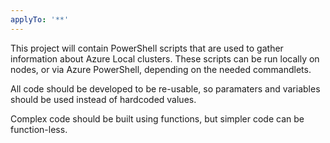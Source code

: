 ```yaml
---
applyTo: '**'
---
```

This project will contain PowerShell scripts that are used to gather information about Azure Local clusters.
These scripts can be run locally on nodes, or via Azure PowerShell, depending on the needed commandlets.

All code should be developed to be re-usable, so paramaters and variables should be used instead of hardcoded values.

Complex code should be built using functions, but simpler code can be function-less.